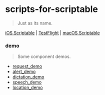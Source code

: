 # scripts-for-scriptable

>   Just as its name.

[iOS Scriptable](https://scriptable.app/) | [TestFlight](https://testflight.apple.com/join/uN1vTqxk) | [macOS Scriptable](https://scriptable.app/mac-beta/)

### demo

>   Some component demos.

- [request_demo](demo/request_demo.js)
- [alert_demo](demo/alert_demo.js)
- [dictation_demo](demo/dictation_demo.js)
- [speech_demo](demo/speech_demo.js)
- [location_demo](demo/location_demo.js)

